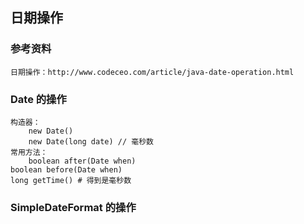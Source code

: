 ## 日期操作
### 参考资料
    日期操作：http://www.codeceo.com/article/java-date-operation.html
### Date 的操作
    构造器：
        new Date()
        new Date(long date) // 毫秒数
    常用方法：
        boolean after(Date when)
	boolean before(Date when)
	long getTime() # 得到是毫秒数
### SimpleDateFormat 的操作
    